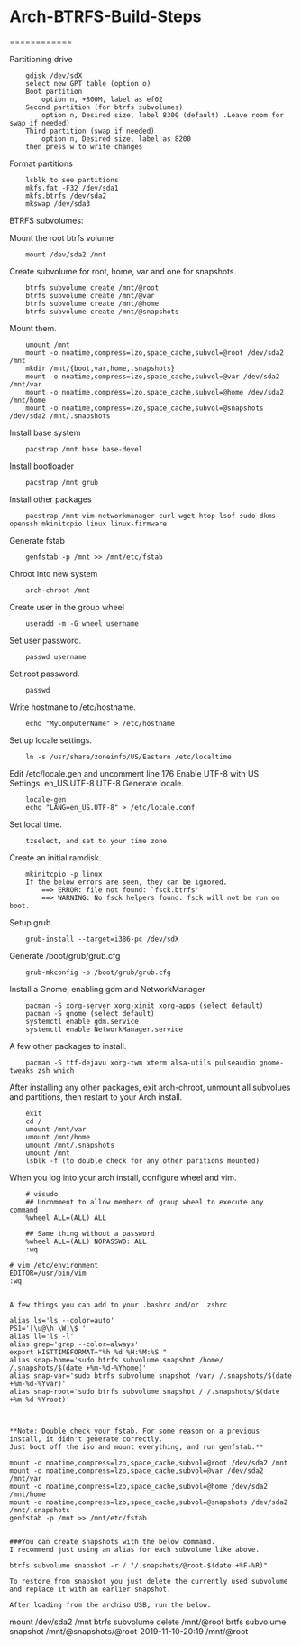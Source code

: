 # Arch-BTRFS-Build-Steps
============

Partitioning drive
```
	gdisk /dev/sdX 
	select new GPT table (option o)
	Boot partition
		option n, +800M, label as ef02
	Second partition (for btrfs subvolumes)	 
		option n, Desired size, label 8300 (default) .Leave room for swap if needed)
	Third partition (swap if needed)
		option n, Desired size, label as 8200
	then press w to write changes 
```
Format partitions
```
	lsblk to see partitions
	mkfs.fat -F32 /dev/sda1
	mkfs.btrfs /dev/sda2
	mkswap /dev/sda3
```
BTRFS subvolumes:

Mount the root btrfs volume
```
	mount /dev/sda2 /mnt
```
Create subvolume for root, home, var and one for snapshots.
```
	btrfs subvolume create /mnt/@root
	btrfs subvolume create /mnt/@var
	btrfs subvolume create /mnt/@home
	btrfs subvolume create /mnt/@snapshots
```
Mount them.
```
	umount /mnt
	mount -o noatime,compress=lzo,space_cache,subvol=@root /dev/sda2 /mnt
	mkdir /mnt/{boot,var,home,.snapshots}
	mount -o noatime,compress=lzo,space_cache,subvol=@var /dev/sda2 /mnt/var
	mount -o noatime,compress=lzo,space_cache,subvol=@home /dev/sda2 /mnt/home
	mount -o noatime,compress=lzo,space_cache,subvol=@snapshots /dev/sda2 /mnt/.snapshots
```
Install base system

```
	pacstrap /mnt base base-devel
```
Install bootloader
```
	pacstrap /mnt grub
```
Install other packages
```
	pacstrap /mnt vim networkmanager curl wget htop lsof sudo dkms openssh mkinitcpio linux linux-firmware
```
Generate fstab
```
	genfstab -p /mnt >> /mnt/etc/fstab 
```
Chroot into new system
```	
	arch-chroot /mnt 
```
Create user in the group wheel 
```
	useradd -m -G wheel username
```
Set user password.
```
	passwd username
```
Set root password.
```
	passwd 
```
Write hostmane to /etc/hostname.
```
	echo "MyComputerName" > /etc/hostname
```
Set up locale settings.
```
	ln -s /usr/share/zoneinfo/US/Eastern /etc/localtime
```
Edit /etc/locale.gen and uncomment line 176 
	Enable UTF-8 with US Settings. 
	en_US.UTF-8 UTF-8
Generate locale.
```
	locale-gen
	echo "LANG=en_US.UTF-8" > /etc/locale.conf
```
Set local time.
```
	tzselect, and set to your time zone
```
Create an initial ramdisk.
```
	mkinitcpio -p linux
	If the below errors are seen, they can be ignored. 
		==> ERROR: file not found: `fsck.btrfs'
		==> WARNING: No fsck helpers found. fsck will not be run on boot.
```
Setup grub.
```
	grub-install --target=i386-pc /dev/sdX
```
Generate /boot/grub/grub.cfg	
```
	grub-mkconfig -o /boot/grub/grub.cfg
```
Install a Gnome, enabling gdm and NetworkManager
```
	pacman -S xorg-server xorg-xinit xorg-apps (select default)
	pacman -S gnome (select default)
	systemctl enable gdm.service
	systemctl enable NetworkManager.service
```
A few other packages to install.
```
	pacman -S ttf-dejavu xorg-twm xterm alsa-utils pulseaudio gnome-tweaks zsh which
```
After installing any other packages, exit arch-chroot, unmount all subvolues and partitions, then restart to your Arch install.
```
	exit
	cd /
	umount /mnt/var
	umount /mnt/home
	umount /mnt/.snapshots
	umount /mnt
	lsblk -f (to double check for any other paritions mounted)
```
When you log into your arch install, configure wheel and vim.
```
	# visudo
	## Uncomment to allow members of group wheel to execute any command
	%wheel ALL=(ALL) ALL
	
	## Same thing without a password
	%wheel ALL=(ALL) NOPASSWD: ALL
	:wq
```
	# vim /etc/environment		
	EDITOR=/usr/bin/vim
	:wq
```

A few things you can add to your .bashrc and/or .zshrc
```
	alias ls='ls --color=auto'
	PS1='[\u@\h \W]\$ '
	alias ll='ls -l'
	alias grep='grep --color=always'
	export HISTTIMEFORMAT="%h %d %H:%M:%S "
	alias snap-home='sudo btrfs subvolume snapshot /home/ /.snapshots/$(date +%m-%d-%Yhome)'
	alias snap-var='sudo btrfs subvolume snapshot /var/ /.snapshots/$(date +%m-%d-%Yvar)'
	alias snap-root='sudo btrfs subvolume snapshot / /.snapshots/$(date +%m-%d-%Yroot)'
```


**Note: Double check your fstab. For some reason on a previous install, it didn't generate correctly.
Just boot off the iso and mount everything, and run genfstab.**
```
	mount -o noatime,compress=lzo,space_cache,subvol=@root /dev/sda2 /mnt
	mount -o noatime,compress=lzo,space_cache,subvol=@var /dev/sda2 /mnt/var
	mount -o noatime,compress=lzo,space_cache,subvol=@home /dev/sda2 /mnt/home
	mount -o noatime,compress=lzo,space_cache,subvol=@snapshots /dev/sda2 /mnt/.snapshots
	genfstab -p /mnt >> /mnt/etc/fstab
```

###You can create snapshots with the below command. 
I recommend just using an alias for each subvolume like above.
```
	btrfs subvolume snapshot -r / "/.snapshots/@root-$(date +%F-%R)"
```
To restore from snapshot you just delete the currently used subvolume and replace it with an earlier snapshot.

After loading from the archiso USB, run the below.
```
mount /dev/sda2 /mnt
btrfs subvolume delete /mnt/@root
brtfs subvolume snapshot /mnt/@snapshots/@root-2019-11-10-20:19 /mnt/@root
```
